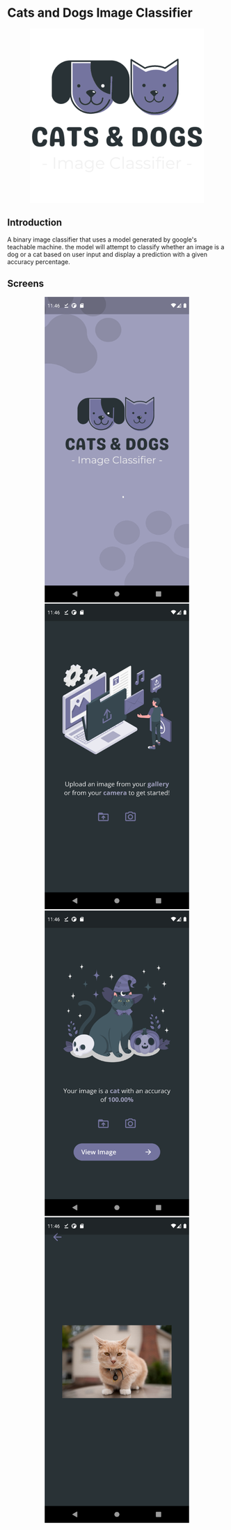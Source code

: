 # Cats and Dogs Image Classifier
<p align="center">
  <img width = "400" src="https://github.com/dalalbinhumaid/cats-dogs-classifier/blob/main/assets/images/logo.png" />
</p>

## Introduction
A binary image classifier that uses a model generated by google's teachable machine. the model will attempt to classify whether an image is a dog or a cat based on user input and display a prediction with a given accuracy percentage.

## Screens
<p align="center">
  <img height="700" src="https://github.com/dalalbinhumaid/cats-dogs-classifier/blob/main/assets/screenshots/1.png" />
  <img height="700" src="https://github.com/dalalbinhumaid/cats-dogs-classifier/blob/main/assets/screenshots/2.png" />
  <br>
  <img height="700" src="https://github.com/dalalbinhumaid/cats-dogs-classifier/blob/main/assets/screenshots/3.png" />
  <img height="700" src="https://github.com/dalalbinhumaid/cats-dogs-classifier/blob/main/assets/screenshots/4.png" />
</p>



